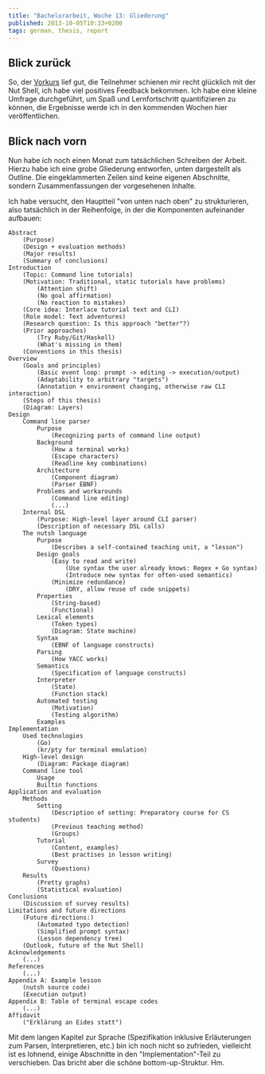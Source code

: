 ```yaml
---
title: "Bachelorarbeit, Woche 13: Gliederung"
published: 2013-10-05T10:33+0200
tags: german, thesis, report
---
```


## Blick zurück

So, der [Vorkurs](/bachelorarbeit-woche-11/) lief gut, die Teilnehmer schienen mir recht glücklich mit der Nut Shell, ich habe viel positives Feedback bekommen. Ich habe eine kleine Umfrage durchgeführt, um Spaß und Lernfortschritt quantifizieren zu können, die Ergebnisse werde ich in den kommenden Wochen hier veröffentlichen.

## Blick nach vorn

Nun habe ich noch einen Monat zum tatsächlichen Schreiben der Arbeit. Hierzu habe ich eine grobe Gliederung entworfen, unten dargestellt als Outline. Die eingeklammerten Zeilen sind keine eigenen Abschnitte, sondern
Zusammenfassungen der vorgesehenen Inhalte.

Ich habe versucht, den Hauptteil "von unten nach oben" zu strukturieren, also
tatsächlich in der Reihenfolge, in der die Komponenten aufeinander aufbauen:

    Abstract
        (Purpose)
        (Design + evaluation methods)
        (Major results)
        (Summary of conclusions)
    Introduction
        (Topic: Command line tutorials)
        (Motivation: Traditional, static tutorials have problems)
            (Attention shift)
            (No goal affirmation)
            (No reaction to mistakes)
        (Core idea: Interlace tutorial text and CLI)
        (Role model: Text adventures)
        (Research question: Is this approach "better"?)
        (Prior approaches)
            (Try Ruby/Git/Haskell)
            (What's missing in them)
        (Conventions in this thesis)
    Overview
        (Goals and principles)
            (Basic event loop: prompt -> editing -> execution/output)
            (Adaptability to arbitrary "targets")
            (Annotation + environment changing, otherwise raw CLI interaction)
        (Steps of this thesis)
        (Diagram: Layers)
    Design
        Command line parser
            Purpose
                (Recognizing parts of command line output)
            Background
                (How a terminal works)
                (Escape characters)
                (Readline key combinations)
            Architecture
                (Component diagram)
                (Parser EBNF)
            Problems and workarounds
                (Command line editing)
                (...)
        Internal DSL
            (Purpose: High-level layer around CLI parser)
            (Description of necessary DSL calls)
        The nutsh language
            Purpose
                (Describes a self-contained teaching unit, a "lesson")
            Design goals
                (Easy to read and write)
                    (Use syntax the user already knows: Regex + Go syntax)
                    (Introduce new syntax for often-used semantics)
                (Minimize redundance)
                    (DRY, allow reuse of code snippets)
            Properties
                (String-based)
                (Functional)
            Lexical elements
                (Token types)
                (Diagram: State machine)
            Syntax
                (EBNF of language constructs)
            Parsing
                (How YACC works)
            Semantics
                (Specification of language constructs)
            Interpreter
                (State)
                (Function stack)
            Automated testing
                (Motivation)
                (Testing algorithm)
            Examples
    Implementation
        Used technologies
            (Go)
            (kr/pty for terminal emulation)
        High-level design
            (Diagram: Package diagram)
        Command line tool
            Usage
            Builtin functions
    Application and evaluation
        Methods
            Setting
                (Description of setting: Preparatory course for CS students)
                (Previous teaching method)
                (Groups)
            Tutorial
                (Content, examples)
                (Best practises in lesson writing)
            Survey
                (Questions)
        Results
            (Pretty graphs)
            (Statistical evaluation)
    Conclusions
        (Discussion of survey results)
    Limitations and future directions
        (Future directions:)
            (Automated typo detection)
            (Simplified prompt syntax)
            (Lesson dependency tree)
        (Outlook, future of the Nut Shell)
    Acknowledgements
        (...)
    References
        (...)
    Appendix A: Example lesson
        (nutsh source code)
        (Execution output)
    Appendix B: Table of terminal escape codes
        (...)
    Affidavit
        ("Erklärung an Eides statt")

Mit dem langen Kapitel zur Sprache (Spezifikation inklusive Erläuterungen zum
Parsen, Interpretieren, etc.) bin ich noch nicht so zufrieden, vielleicht ist
es lohnend, einige Abschnitte in den "Implementation"-Teil zu verschieben.
Das bricht aber die schöne bottom-up-Struktur. Hm.
